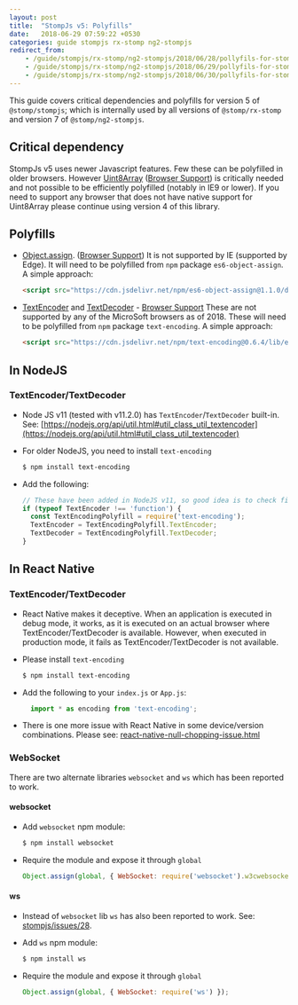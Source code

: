 ```yaml
---
layout: post
title:  "StompJs v5: Polyfills"
date:   2018-06-29 07:59:22 +0530
categories: guide stompjs rx-stomp ng2-stompjs
redirect_from:
    - /guide/stompjs/rx-stomp/ng2-stompjs/2018/06/28/pollyfils-for-stompjs-v5.html
    - /guide/stompjs/rx-stomp/ng2-stompjs/2018/06/29/pollyfils-for-stompjs-v5.html
    - /guide/stompjs/rx-stomp/ng2-stompjs/2018/06/30/pollyfils-for-stompjs-v5.html
---
```


This guide covers critical dependencies and polyfills for version 5 of `@stomp/stompjs`;
which is internally used by all versions of `@stomp/rx-stomp` and version 7
of `@stomp/ng2-stompjs`.

## Critical dependency

StompJs v5 uses newer Javascript features. Few these can be polyfilled in older
browsers.
However [Uint8Array](https://developer.mozilla.org/en-US/docs/Web/JavaScript/Reference/Global_Objects/Uint8Array)
([Browser Support](https://caniuse.com/#feat=typedarrays))
is critically needed and not possible to be efficiently polyfilled  (notably in IE9 or lower).
If you need to support any browser that does not have native support for Uint8Array
please continue using version 4 of this library.

## Polyfills

- [Object.assign](https://developer.mozilla.org/en-US/docs/Web/JavaScript/Reference/Global_Objects/Object/assign).
  ([Browser Support](https://developer.mozilla.org/en-US/docs/Web/JavaScript/Reference/Global_Objects/Object/assign#Browser_compatibility))
  It is not supported by IE (supported by Edge).
  It will need to be polyfilled from `npm` package `es6-object-assign`. A simple approach:
    ```html
    <script src="https://cdn.jsdelivr.net/npm/es6-object-assign@1.1.0/dist/object-assign-auto.min.js"></script>
    ```
- [TextEncoder](https://developer.mozilla.org/en-US/docs/Web/API/TextEncoder)
  and
  [TextDecoder](https://developer.mozilla.org/en-US/docs/Web/API/TextDecoder) -
  [Browser Support](https://caniuse.com/#search=textencoder)
  These are not supported by any of the MicroSoft browsers as of 2018.
  These will need to be polyfilled from `npm` package `text-encoding`. A simple approach:
    ```html
    <script src="https://cdn.jsdelivr.net/npm/text-encoding@0.6.4/lib/encoding.min.js"></script>
    ```

## In NodeJS

### TextEncoder/TextDecoder

* Node JS v11 (tested with v11.2.0) has `TextEncoder`/`TextDecoder` built-in. See:
  [https://nodejs.org/api/util.html#util_class_util_textencoder](https://nodejs.org/api/util.html#util_class_util_textencoder)
  
* For older NodeJS, you need to install `text-encoding`
    ```bash
    $ npm install text-encoding
    ```
     
* Add the following:

    ```javascript
    // These have been added in NodeJS v11, so good idea is to check first
    if (typeof TextEncoder !== 'function') {
      const TextEncodingPolyfill = require('text-encoding');
      TextEncoder = TextEncodingPolyfill.TextEncoder;
      TextDecoder = TextEncodingPolyfill.TextDecoder;
    }
    ```

## In React Native

### TextEncoder/TextDecoder

* React Native makes it deceptive.
  When an application is executed in debug mode, it works, as it is executed on an actual browser
  where TextEncoder/TextDecoder is available.
  However, when executed in production mode, it fails as TextEncoder/TextDecoder is not available. 
  
* Please install `text-encoding`
    ```bash
    $ npm install text-encoding
    ```
     
* Add the following to your `index.js` or `App.js`:

  ```javascript
    import * as encoding from 'text-encoding';
  ```

* There is one more issue with React Native in some device/version combinations. Please see:
  [react-native-null-chopping-issue.html](/workaround/stompjs/rx-stomp/ng2-stompjs/2019/06/10/react-native-null-chopping-issue.html)

### WebSocket

There are two alternate libraries `websocket` and `ws` which has been reported to work.

#### websocket

* Add `websocket` npm module:

    ```bash
    $ npm install websocket
    ```

* Require the module and expose it through `global`

    ```javascript
    Object.assign(global, { WebSocket: require('websocket').w3cwebsocket });
    ```

#### ws
    
* Instead of `websocket` lib `ws` has also been reported to work.
  See: [stompjs/issues/28](https://github.com/stomp-js/stompjs/issues/28).
  
* Add `ws` npm module:

    ```bash
    $ npm install ws
    ```

* Require the module and expose it through `global`

    ```javascript
    Object.assign(global, { WebSocket: require('ws') });
    ```
